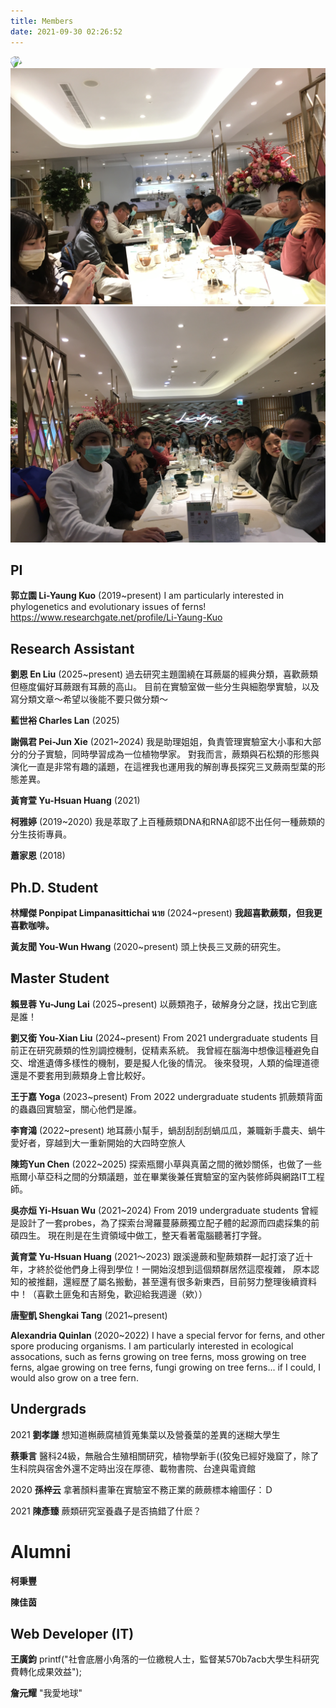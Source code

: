 ```yaml
---
title: Members
date: 2021-09-30 02:26:52
---
```


<script src="https://ajax.googleapis.com/ajax/libs/jquery/3.6.0/jquery.min.js"></script>
<script src="../js/jquery.rwdImageMaps.min.js"></script>

<div class="map_wrapper">
<img src="../images/lab_members/MVIMG_20200708_103554.jpg" usemap="#image-map1" style="transform: rotate(-30deg);">
<map name="image-map1">
    <area target="" alt="柯雅婷" title="柯雅婷" coords="517,0,1336,726" shape="rect">
    <area target="" alt="吳亦烜" title="吳亦烜" coords="1599,826,1440,630" shape="rect">
    <area target="" alt="唐聖凱" title="唐聖凱" coords="1585,880,1795,1103" shape="rect">
    <area target="" alt="柯秉豐" title="柯秉豐" coords="2138,1136,1971,977" shape="rect">
    <area target="" alt="黃友聞" title="黃友聞" coords="2049,1191,2213,1358" shape="rect">
    <area target="" alt="陳佳茵" title="陳佳茵" coords="2360,1255,2510,1437" shape="rect">
    <area target="" alt="郭立園" title="郭立園" coords="2556,1695,2317,1465" shape="rect">
</map>
</div>


<div class="map_wrapper">
<img src="../images/lab_members/IMG_6652.jpeg" usemap="#image-map2">
<map name="image-map2">
    <area target="" alt="黃育萱" title="黃育萱" coords="4020,2096,3713,1373" shape="rect">
    <area target="" alt="王廣鈞" title="王廣鈞" coords="3706,1922,3389,1437" shape="rect">
    <area target="" alt="唐聖凱" title="唐聖凱" coords="2456,1633,2762,1950" shape="rect">
    <area target="" alt="蔡秉言" title="蔡秉言" coords="2345,1845,2452,1642" shape="rect">
    <area target="" alt="李育鴻" title="李育鴻" coords="2242,1592,2342,1781" shape="rect">
    <area target="" alt="吳亦烜" title="吳亦烜" coords="2150,1779,1989,1605" shape="rect">
    <area target="" alt="黃友聞" title="黃友聞" coords="1630,1731,1533,1891" shape="rect">
    <area target="" alt="劉孝謙" title="劉孝謙" coords="1327,1722,1534,1968" shape="rect">
    <area target="" alt="劉又銜" title="劉又銜" coords="1280,1705,1142,1865" shape="rect">
    <area target="" alt="謝佩君" title="謝佩君" coords="899,1872,1227,2093" shape="rect">
    <area target="" alt="蕭家恩" title="蕭家恩" coords="472,1786,13,2584" shape="rect">
</map>
</div>


<div class="map_wrapper">
<img src="../images/lab_members/IMG_6653.jpeg" usemap="#image-map3">
<map name="image-map3">
    <area target="" alt="黃友聞" title="黃友聞" coords="3963,1378,3464,1955" shape="rect">
    <area target="" alt="孫梓云" title="孫梓云" coords="3218,1549,3457,1927" shape="rect">
    <area target="" alt="劉又銜" title="劉又銜" coords="2972,1524,3211,1857" shape="rect">
    <area target="" alt="劉孝謙" title="劉孝謙" coords="2766,1555,2976,1857" shape="rect">
    <area target="" alt="謝佩君" title="謝佩君" coords="2684,1665,2766,1829" shape="rect">
    <area target="" alt="柯雅婷" title="柯雅婷" coords="2609,1615,2687,1761" shape="rect">
    <area target="" alt="蕭家恩" title="蕭家恩" coords="2410,1630,2538,1783" shape="rect">
    <area target="" alt="黃育萱" title="黃育萱" coords="2085,1806,1986,1674" shape="rect">
    <area target="" alt="唐聖凱" title="唐聖凱" coords="1843,1674,1982,1859" shape="rect">
    <area target="" alt="蔡秉言" title="蔡秉言" coords="1590,1534,1811,1822" shape="rect">
    <area target="" alt="李育鴻" title="李育鴻" coords="1805,1836,1516,2124" shape="rect">
    <area target="" alt="吳亦烜" title="吳亦烜" coords="803,1437,1298,2007" shape="rect">
</map>
</div>


## PI
**郭立園 Li-Yaung Kuo** (2019~present)
  I am particularly interested in phylogenetics and evolutionary issues of ferns!
  https://www.researchgate.net/profile/Li-Yaung-Kuo


## Research Assistant 

**劉恩 En Liu** (2025~present) 
  過去研究主題圍繞在耳蕨屬的經典分類，喜歡蕨類但極度偏好耳蕨跟有耳蕨的高山。
  目前在實驗室做一些分生與細胞學實驗，以及寫分類文章～希望以後能不要只做分類～

**藍世裕 Charles Lan** (2025)

**謝佩君 Pei-Jun Xie** (2021~2024)
  我是助理姐姐，負責管理實驗室大小事和大部分的分子實驗，同時學習成為一位植物學家。
  對我而言，蕨類與石松類的形態與演化一直是非常有趣的議題，在這裡我也運用我的解剖專長探究三叉蕨兩型葉的形態差異。

**黃育萱 Yu-Hsuan Huang** (2021)

**柯雅婷** (2019~2020)
  我是萃取了上百種蕨類DNA和RNA卻認不出任何一種蕨類的分生技術專員。

**蕭家恩** (2018)


## Ph.D. Student

**林耀傑	Ponpipat Limpanasittichai นาย** (2024~present)
  ****我超喜歡蕨類，但我更喜歡咖啡。****

**黃友聞	You-Wun Hwang** (2020~present)
  頭上快長三叉蕨的研究生。


## Master Student

**賴昱蓉	Yu-Jung Lai** (2025~present)
  以蕨類孢子，破解身分之謎，找出它到底是誰！

**劉又銜 You-Xian Liu** (2024~present) From 2021 undergraduate students
  目前正在研究蕨類的性別調控機制，促精素系統。
  我曾經在腦海中想像這種避免自交、增進遺傳多樣性的機制，要是擬人化後的情況。
  後來發現，人類的倫理道德還是不要套用到蕨類身上會比較好。

**王于嘉 Yoga** (2023~present) From 2022 undergraduate students
  抓蕨類背面的蟲蟲回實驗室，關心他們是誰。

**李育鴻** (2022~present)
  地耳蕨小幫手，蝸刮刮刮刮蝸瓜瓜，兼職新手農夫、蝸牛愛好者，穿越到大一重新開始的大四時空旅人

**陳筠Yun Chen** (2022~2025)
  探索瓶爾小草與真菌之間的微妙關係，也做了一些瓶爾小草亞科之間的分類議題，並在畢業後兼任實驗室的室內裝修師與網路IT工程師。

**吳亦烜 Yi-Hsuan Wu** (2021~2024) From 2019 undergraduate students
  曾經是設計了一套probes，為了探索台灣羅蔓藤蕨獨立配子體的起源而四處採集的前碩四生。
  現在則是在生資領域中做工，整天看著電腦聽著打字聲。

**黃育萱 Yu-Hsuan Huang** (2021～2023)
  跟溪邊蕨和聖蕨類群一起打滾了近十年，才終於從他們身上得到學位！一開始沒想到這個類群居然這麼複雜，
  原本認知的被推翻，還經歷了屬名搬動，甚至還有很多新東西，目前努力整理後續資料中！（喜歡土匪兔和吉掰兔，歡迎給我週邊（欸））

**唐聖凱 Shengkai Tang** (2021~present)

**Alexandria Quinlan** (2020~2022)
I have a special fervor for ferns, and other spore producing organisms. I am particularly interested in ecological assocations, such as ferns growing on tree ferns, moss growing on tree ferns, algae growing on tree ferns, fungi growing on tree ferns... if I could, I would also grow on a tree fern.

## Undergrads

2021
**劉孝謙**
想知道槲蕨腐植質蒐集葉以及營養葉的差異的迷糊大學生

**蔡秉言**
醫科24級，無融合生殖相關研究，植物學新手((狡兔已經好幾窟了，除了生科院與宿舍外還不定時出沒在厚德、載物書院、台達與電資館

2020
**孫梓云**
拿著顏料畫筆在實驗室不務正業的蕨蕨標本繪圖仔：Ｄ

2021
**陳彥臻**
蕨類研究室養蟲子是否搞錯了什麽？


# Alumni

**柯秉豐**

**陳佳茵**


## Web Developer (IT)

**王廣鈞**
  printf("社會底層小角落的一位繳稅人士，監督某570b7acb大學生科研究費轉化成果效益");

**詹元耀**
  "我愛地球"

<style>
    .map_wrapper{
        overflow: hidden;
    }

    @keyframes anim {
        0% {color: red;}
        100% {color: black;}
    }
</style>

<script>
    $(() => {
        $('img[usemap]').rwdImageMaps();

        // const names = document.querySelectorAll('strong');
        // $('area').click(() => {
        //     if ( names.some( name => name.innerText.includes($(this).attr('title')) ) ) {
        //         name.scrollIntoView();
        //     }
        // });

        const names = document.querySelectorAll('strong');
        $('area').click((ele) => {
            const target = ele.target;
            $('strong').each( (index, name) => {
                if(name.innerText.includes(target.title)){
                    name.scrollIntoView({behavior: 'smooth', block: 'center'});
                    name.style.animation = 'anim 4s';
                    setTimeout(() => {
                    name.style.animation = '';
                    }, 4100);
                }
            });
        });

    });
</script>
